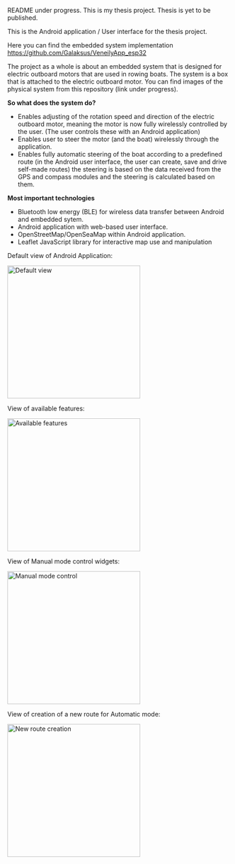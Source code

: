 README under progress.
This is my thesis project. Thesis is yet to be published.

This is the Android application / User interface for the thesis project.

Here you can find the embedded system implementation https://github.com/Galaksus/VeneilyApp_esp32

The project as a whole is about an embedded system that is designed for electric outboard motors that are used in rowing boats.
The system is a box that is attached to the electric outboard motor. You can find images of the physical system from this repository (link under progress).

**So what does the system do?**
 - Enables adjusting of the rotation speed and direction of the electric outboard motor, meaning the motor is now fully wirelessly controlled by the user. (The user controls these with an Android application)
 - Enables user to steer the motor (and the boat) wirelessly through the application.
 - Enables fully automatic steering of the boat according to a predefined route (in the Android user interface, the user can create, save and drive self-made routes) the steering is based on the data received from the GPS and compass modules and the steering is calculated based on them.

**Most important technologies**
 - Bluetooth low energy (BLE) for wireless data transfer between Android and embedded sytem.
 - Android application with web-based user interface.
 - OpenStreetMap/OpenSeaMap within Android application.
 - Leaflet JavaScript library for interactive map use and manipulation

 
Default view of Android Application:

<img src="https://github.com/user-attachments/assets/dcc276bd-7df4-4a42-9f32-29d8aa732e27" alt="Default view" width="300"/>

View of available features:

<img src="https://github.com/user-attachments/assets/fab1ee81-4edf-4554-9647-fbee8f659f35" alt="Available features" width="300"/>

View of Manual mode control widgets:

<img src="https://github.com/user-attachments/assets/0a371c22-5e0a-46f4-b78f-a553587074d5" alt="Manual mode control" width="300"/>

View of creation of a new route for Automatic mode:

<img src="https://github.com/user-attachments/assets/db112e0d-7873-4267-8c2f-bd1d32843571" alt="New route creation" width="300"/>

